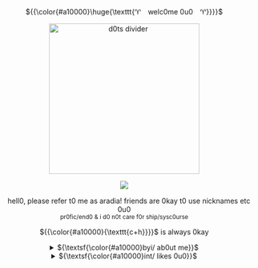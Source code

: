 <p align="center"> ${{\color{#a10000}\huge{\texttt{♈︎　welc0me 0u0　♈︎}}}}$ </p>
<p align="center"> 
<div align="center">
  <a href="https://files.catbox.moe/3mqecu.jpg" target="_blank"><img width="300" src="https://files.catbox.moe/8o5ohw.png" alt="d0ts divider"></a>

  ![](https://komarev.com/ghpvc/?username=aras0ule&color=a10000)
</div>

<div align="center">
</div> 
<p align="center"> <img width="15" height="15" src="https://files.catbox.moe/5fyn19.png"> hell0, please refer t0 me as aradia! friends are 0kay t0 use nicknames etc 0u0
<br> <sub>pr0fic/end0 & i d0 n0t care f0r ship/sysc0urse</sub>
<p align="center"> 

<p align="center"> ${{\color{#a10000}{\texttt{c+h}}}}$ is always 0kay
<p align="center"> 
  
<div align="center"> 
          <!--  byi stuff 0u0  -->  
  <details>
  <summary>${\textsf{\color{#a10000}byi/ ab0ut me}}$</summary>
${{\color{#a10000}{\texttt{♈︎}}}}$ 20 y/0 genderfucky gh0st girl 
<br> ${{\color{#a10000}{\texttt{♈︎}}}}$ please d0 n0t treat me as if i am any0ne 0ther than myself!
<br> ${{\color{#a10000}{\texttt{♈︎}}}}$ i am m0st c0mm0nly with sage (0r nepeta) 0u0
<br> ${{\color{#a10000}{\texttt{♈︎}}}}$ i am blunt and rather apathetic at first glance, i d0 warm up!
<br> ${{\color{#a10000}{\texttt{♈︎}}}}$ i l0se my visi0n temp0rarily a l0t
<br> ${{\color{#a10000}{\texttt{♈︎}}}}$ f0ggy mem0ry & mem0ry l0ss
  </details>
<div align="center">  
          <!--  dni stuff 0n0  -->  
  <details>
  <summary>${\textsf{\color{#a10000}int/ likes 0u0}}$</summary>
${{\color{#a10000}{\texttt{♈︎}}}}$ gh0sts/ z0mbies/ undead!
<br> ${{\color{#a10000}{\texttt{♈︎}}}}$ fun ship dynamics 0u0
<br> ${{\color{#a10000}{\texttt{♈︎}}}}$ h0rr0r and c0nspiracy stuff
<br> ${{\color{#a10000}{\texttt{♈︎}}}}$ anat0my & b0nes!
<br> ${{\color{#a10000}{\texttt{♈︎}}}}$ hs and classpects 0u0
<br> ${{\color{#a10000}{\texttt{♈︎}}}}$ 0ld flash games
  </details>

